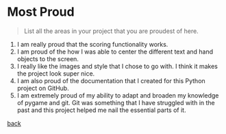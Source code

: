 # Most Proud

> List all the areas in your project that you are proudest of here.

1. I am really proud that the scoring functionality works.
2. I am proud of the how I was able to center the different text and hand objects to the screen.
3. I really like the images and style that I chose to go with. I think it makes the project look super nice.
4. I am also proud of the documentation that I created for this Python project on GitHub.
5. I am extremely proud of my ability to adapt and broaden my knowledge of pygame and git. Git was something that I have struggled with in the past and this project helped me nail the essential parts of it.

<!-- Back to README.md -->
[back](../../README.md)